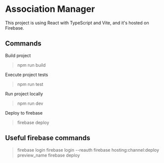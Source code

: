 # Association Manager
This project is using React with TypeScript and Vite, and it's hosted on Firebase.


## Commands

Build project
> npm run build

Execute project tests
> npm run test

Run project locally
> npm run dev

Deploy to firebase
> firebase deploy

## Useful firebase commands
> firebase login
> firebase login --reauth
> firebase hosting:channel:deploy preview_name
> firebase deploy